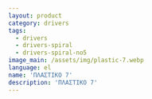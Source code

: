 ```yaml
---
layout: product
category: drivers
tags:
  - drivers
  - drivers-spiral
  - drivers-spiral-no5
image_main: /assets/img/plastic-7.webp
language: el
name: 'ΠΛΑΣΤΙΚΟ 7'
description: 'ΠΛΑΣΤΙΚΟ 7'
---
```

